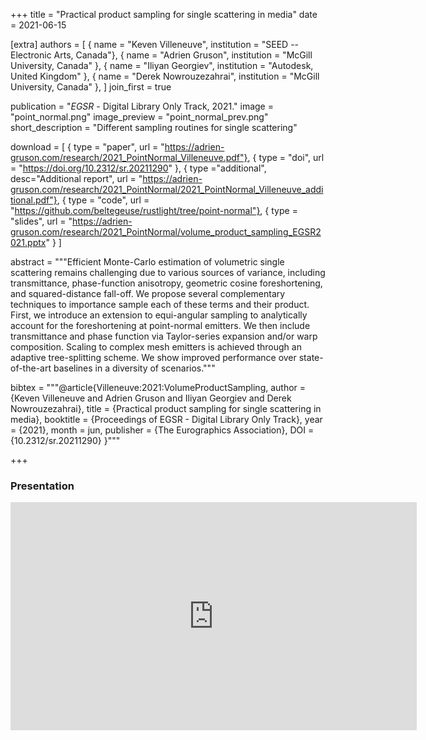 +++
title = "Practical product sampling for single scattering in media"
date = 2021-06-15

[extra]
authors = [
    { name = "Keven Villeneuve", institution = "SEED -- Electronic Arts, Canada"},
    { name = "Adrien Gruson", institution = "McGill University, Canada" },
    { name = "Iliyan Georgiev", institution = "Autodesk, United Kingdom" }, 
    { name = "Derek Nowrouzezahrai", institution = "McGill University, Canada" },
]
join_first = true

publication = "*EGSR* - Digital Library Only Track, 2021."
image = "point_normal.png"
image_preview = "point_normal_prev.png"
short_description = "Different sampling routines for single scattering"

download = [
    { type = "paper", url = "https://adrien-gruson.com/research/2021_PointNormal_Villeneuve.pdf"},
    { type = "doi", url = "https://doi.org/10.2312/sr.20211290" },
    { type ="additional", desc="Additional report", url = "https://adrien-gruson.com/research/2021_PointNormal/2021_PointNormal_Villeneuve_additional.pdf"},
    { type = "code", url = "https://github.com/beltegeuse/rustlight/tree/point-normal"},
    { type = "slides", url = "https://adrien-gruson.com/research/2021_PointNormal/volume_product_sampling_EGSR2021.pptx" }
]

abstract = """Efficient Monte-Carlo estimation of volumetric single scattering remains challenging due to various sources of variance, including transmittance, phase-function anisotropy, geometric cosine foreshortening, and squared-distance fall-off. We propose several complementary techniques to importance sample each of these terms and their product. First, we introduce an extension to equi-angular sampling to analytically account for the foreshortening at point-normal emitters. We then include transmittance and phase function via Taylor-series expansion and/or warp composition. Scaling to complex mesh emitters is achieved through an adaptive tree-splitting scheme. We show improved performance over state-of-the-art baselines in a diversity of scenarios."""

bibtex = """@article{Villeneuve:2021:VolumeProductSampling,
  author = {Keven Villeneuve and Adrien Gruson and Iliyan Georgiev and Derek Nowrouzezahrai},
  title = {Practical product sampling for single scattering in media},
  booktitle = {Proceedings of EGSR - Digital Library Only Track},
  year = {2021},
  month = jun,
  publisher = {The Eurographics Association},
  DOI = {10.2312/sr.20211290}
}"""

+++

### Presentation 

<iframe width="650" height="365"src="https://www.youtube.com/embed/iETDEkcRI8M" title="YouTube video player" frameborder="0" allow="accelerometer; autoplay; clipboard-write; encrypted-media; gyroscope; picture-in-picture" allowfullscreen></iframe>
